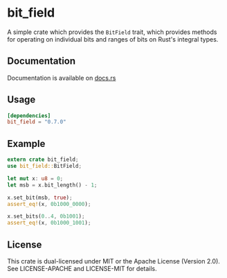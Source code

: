 # bit_field

A simple crate which provides the `BitField` trait, which provides methods for operating on individual bits and ranges
of bits on Rust's integral types.

## Documentation
Documentation is available on [docs.rs](https://docs.rs/bit_field/0.7.0/bit_field/index.html)

## Usage
```TOML
[dependencies]
bit_field = "0.7.0"
```

## Example
```rust
extern crate bit_field;
use bit_field::BitField;

let mut x: u8 = 0;
let msb = x.bit_length() - 1;

x.set_bit(msb, true);
assert_eq!(x, 0b1000_0000);

x.set_bits(0..4, 0b1001);
assert_eq!(x, 0b1000_1001);

```

## License
This crate is dual-licensed under MIT or the Apache License (Version 2.0). See LICENSE-APACHE and LICENSE-MIT for details.
